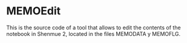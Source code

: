 # MEMOEdit

This is the source code of a tool that allows to edit the contents of the notebook in Shenmue 2, located in the files MEMODATA y MEMOFLG.
